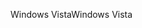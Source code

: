 <span data-ttu-id="5db42-101">Windows Vista</span><span class="sxs-lookup"><span data-stu-id="5db42-101">Windows Vista</span></span>
